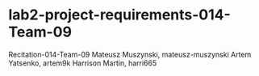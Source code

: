 # lab2-project-requirements-014-Team-09
Recitation-014-Team-09
Mateusz Muszynski, mateusz-muszynski
Artem Yatsenko, artem9k
Harrison Martin, harri665
